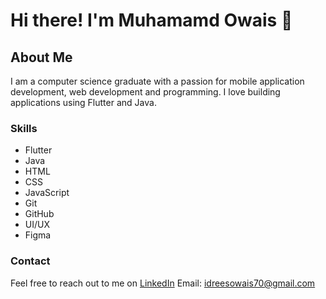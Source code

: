 # Hi there! I'm Muhamamd Owais 👋

## About Me
I am a computer science graduate with a passion for mobile application development, web development and programming. I love building applications using Flutter and Java.

### Skills
- Flutter
- Java
- HTML
- CSS
- JavaScript
- Git
- GitHub
- UI/UX
- Figma

### Contact
Feel free to reach out to me on [LinkedIn](https://pk.linkedin.com/in/muhammad-owais-9642a4238) 
Email: idreesowais70@gmail.com
